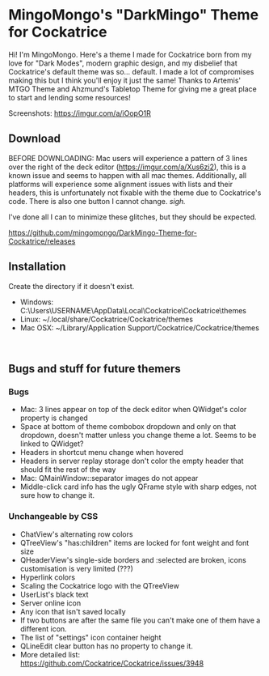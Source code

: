 # MingoMongo's "DarkMingo" Theme for Cockatrice
Hi! I'm MingoMongo. Here's a theme I made for Cockatrice born from my love for "Dark Modes", modern graphic design, and my disbelief that Cockatrice's default theme was so... default. I made a lot of compromises making this but I think you'll enjoy it just the same! Thanks to Artemis' MTGO Theme and Ahzmund's Tabletop Theme for giving me a great place to start and lending some resources!

Screenshots: https://imgur.com/a/iOopO1R

## Download
BEFORE DOWNLOADING: Mac users will experience a pattern of 3 lines over the right of the deck editor (https://imgur.com/a/Xus6zi2), this is a known issue and seems to happen with all mac themes. Additionally, all platforms will experience some alignment issues with lists and their headers, this is unfortunately not fixable with the theme due to Cockatrice's code.
There is also one button I cannot change. *sigh.*


I've done all I can to minimize these glitches, but they should be expected.

https://github.com/mingomongo/DarkMingo-Theme-for-Cockatrice/releases

## Installation
Create the directory if it doesn't exist.<br>
* Windows: C:\Users\USERNAME\AppData\Local\Cockatrice\Cockatrice\themes
* Linux: ~/.local/share/Cockatrice/Cockatrice/themes
* Mac OSX: ~/Library/Application Support/Cockatrice/Cockatrice/themes
<br>

## Bugs and stuff for future themers

### Bugs
* Mac: 3 lines appear on top of the deck editor when QWidget's color property is changed
* Space at bottom of theme combobox dropdown and only on that dropdown, doesn't matter
unless you change theme a lot. Seems to be linked to QWidget?
* Headers in shortcut menu change when hovered
* Headers in server replay storage don't color the empty header that should fit the rest of the way
* Mac: QMainWindow::separator images do not appear
* Middle-click card info has the ugly QFrame style with sharp edges, not sure how to change it.

### Unchangeable by CSS
* ChatView's alternating row colors
* QTreeView's "has:children" items are locked for font weight and font size
* QHeaderView's single-side borders and :selected are broken, icons customisation is very limited (???)
* Hyperlink colors
* Scaling the Cockatrice logo with the QTreeView
* UserList's black text
* Server online icon
* Any icon that isn't saved locally
* If two buttons are after the same file you can't make one of them have a different icon.
* The list of "settings" icon container height
* QLineEdit clear button has no property to change it.
* More detailed list: https://github.com/Cockatrice/Cockatrice/issues/3948
